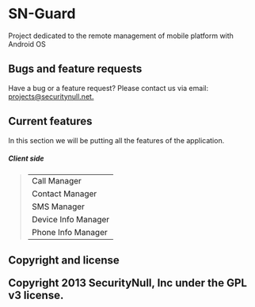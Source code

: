 <h1>SN-Guard</h1>

Project dedicated to the remote management of mobile platform with Android OS

<h2>Bugs and feature requests</h2>

<p>Have a bug or a feature request? Please contact us via email: <a href="mailto:projects@securitynull.net">
projects@securitynull.net.</a></p>

<h2>Current features</h2>

<p>In this section we will be putting all the features of the application.</p>

<h5>Client side</h5>

<blockquote>
  <table>
    <tr>
      <td>
        Call Manager 
      </td>
    </tr>
    <tr>
      <td>
        Contact Manager
      </td>
    </tr>
    <tr>
      <td>
        SMS Manager
      </td>
    </tr>
    <tr>
      <td>
        Device Info Manager
      </td>
    </tr>
     <tr>
      <td>
        Phone Info Manager
      </td>
    </tr>
  </table>
</blockquote>


<h2>Copyright and license

Copyright 2013 SecurityNull, Inc under the GPL v3 license.<h2>
